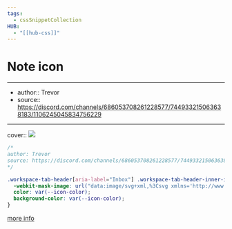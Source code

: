 ```yaml
---
tags:
  - cssSnippetCollection 
HUB:
  - "[[hub-css]]"
---
```

# Note icon

---

- author:: Trevor
- source:: https://discord.com/channels/686053708261228577/744933215063638183/1106245045834756229

---

cover:: ![](https://i.imgur.com/M5CM6Ip.png)

```css
/*
author: Trevor
source: https://discord.com/channels/686053708261228577/744933215063638183/1106245045834756229
*/

.workspace-tab-header[aria-label="Inbox"] .workspace-tab-header-inner-icon svg {
  -webkit-mask-image: url("data:image/svg+xml,%3Csvg xmlns='http://www.w3.org/2000/svg' width='100%' height='100%' viewBox='0 0 24 24' fill='none' stroke='currentColor' stroke-width='2' stroke-linecap='round' stroke-linejoin='round' class='lucide lucide-inbox'%3E%3Cpolyline points='22 12 16 12 14 15 10 15 8 12 2 12'%3E%3C/polyline%3E%3Cpath d='M5.45 5.11 2 12v6a2 2 0 0 0 2 2h16a2 2 0 0 0 2-2v-6l-3.45-6.89A2 2 0 0 0 16.76 4H7.24a2 2 0 0 0-1.79 1.11z'%3E%3C/path%3E%3C/svg%3E");
  color: var(--icon-color);
  background-color: var(--icon-color);
}
```

[more info](https://discord.com/channels/686053708261228577/744933215063638183/1106245045834756229)
